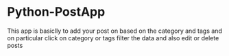 # Python-PostApp

This app is basiclly to add your post on based on the category and tags and on particular click on category or tags filter the data and also edit or delete posts
